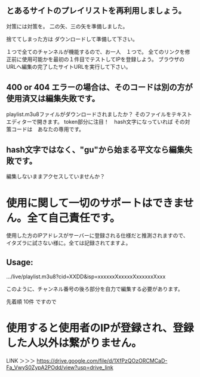 
## とあるサイトのプレイリストを再利用しましょう。

対策には対策を。
二の矢、三の矢を準備しました。

捨ててしまった方は ダウンロードして準備して下さい。

１つで全てのチャンネルが機能するので、お一人　１つで。
全てのリンクを修正前に使用可能かを最初の１件目でテストしてIPを登録しよう。
ブラウザのURLへ編集の完了したサイトURLを実行して下さい。

## 400 or 404 エラーの場合は、そのコードは別の方が使用済又は編集失敗です。

playlist.m3u8ファイルがダウンロードされましたか？
そのファイルをテキストエディターで開きます。
token部分に注目！　hash文字になっていれば
その対策コードは　あなたの専用です。

## hash文字ではなく、"gu"から始まる平文なら編集失敗です。
編集しないままアクセスしていませんか？

# 使用に関して一切のサポートはできません。全て自己責任です。


使用した方のIPアドレスがサーバーに登録される仕様だと推測されますので、
イタズラに試さない様に。全ては記録されてますよ。

## Usage:
.../live/playlist.m3u8?cid=XXDD&isp=xxxxxxXxxxxxXxxxxxxXxxx

このように、チャンネル番号の後ろ部分を自力で編集する必要があります。

先着順 10件 ですので


# 使用すると使用者のIPが登録され、登録した人以外は繋がりません。

LINK ＞＞＞  https://drive.google.com/file/d/1XfPzQOzORCMCaD-Fa_VwyS0ZypA2POdd/view?usp=drive_link

